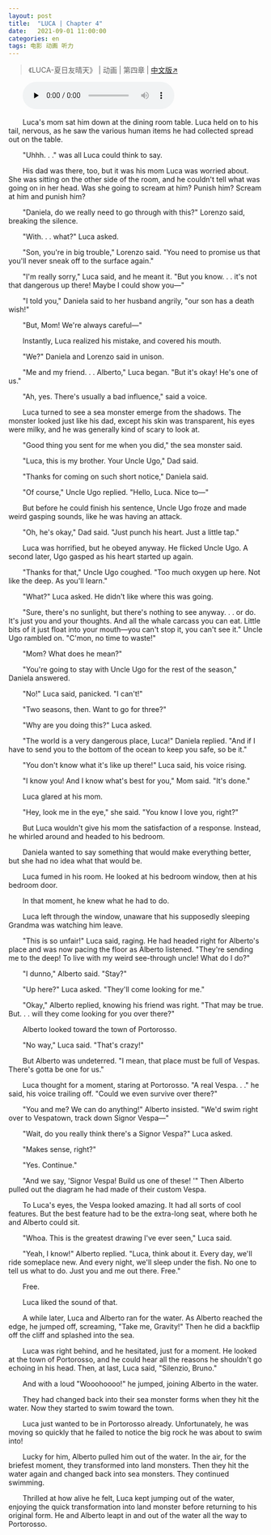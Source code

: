 ```yaml
---
layout: post
title:  "LUCA | Chapter 4"
date:   2021-09-01 11:00:00
categories: en
tags: 电影 动画 听力
---
```


>《LUCA-夏日友晴天》 | 动画 | 第四章 | [中文版↗](https://buyivi.xyz/wenji/luca-chapter4/)

​&emsp;&emsp;<audio id="audio" controls="" preload="none">
      <source id="m4a" src="https://buyivi.xyz/wenji/files/audio/Luca/Chapter4.m4a">
</audio>

&emsp;&emsp;Luca's mom sat him down at the dining room table. Luca held on to his tail, nervous, as he saw the various human items he had collected spread out on the table.

&emsp;&emsp;"Uhhh. . ." was all Luca could think to say.

&emsp;&emsp;His dad was there, too, but it was his mom Luca was worried about. She was sitting on the other side of the room, and he couldn't tell what was going on in her head. Was she going to scream at him? Punish him? Scream at him and punish him?

&emsp;&emsp;"Daniela, do we really need to go through with this?" Lorenzo said, breaking the silence.

&emsp;&emsp;"With. . . what?" Luca asked.

&emsp;&emsp;"Son, you're in big trouble," Lorenzo said. "You need to promise us that you'll never sneak off to the surface again."

&emsp;&emsp;"I'm really sorry," Luca said, and he meant it. "But you know. . . it's not that dangerous up there! Maybe I could show you—"

&emsp;&emsp;"I told you," Daniela said to her husband angrily, "our son has a death wish!"

&emsp;&emsp;"But, Mom! We're always careful—"

&emsp;&emsp;Instantly, Luca realized his mistake, and covered his mouth.

&emsp;&emsp;"We?" Daniela and Lorenzo said in unison.

&emsp;&emsp;"Me and my friend. . . Alberto," Luca began. "But it's okay! He's one of us."

&emsp;&emsp;"Ah, yes. There's usually a bad influence," said a voice.

&emsp;&emsp;Luca turned to see a sea monster emerge from the shadows. The monster looked just like his dad, except his skin was transparent, his eyes were milky, and he was generally kind of scary to look at.

&emsp;&emsp;"Good thing you sent for me when you did," the sea monster said.

&emsp;&emsp;"Luca, this is my brother. Your Uncle Ugo," Dad said.

&emsp;&emsp;"Thanks for coming on such short notice," Daniela said.

&emsp;&emsp;"Of course," Uncle Ugo replied. "Hello, Luca. Nice to—"

&emsp;&emsp;But before he could finish his sentence, Uncle Ugo froze and made weird gasping sounds, like he was having an attack.

&emsp;&emsp;"Oh, he's okay," Dad said. "Just punch his heart. Just a little tap."

&emsp;&emsp;Luca was horrified, but he obeyed anyway. He flicked Uncle Ugo. A second later, Ugo gasped as his heart started up again.

&emsp;&emsp;"Thanks for that," Uncle Ugo coughed. "Too much oxygen up here. Not like the deep. As you'll learn."

&emsp;&emsp;"What?" Luca asked. He didn't like where this was going.

&emsp;&emsp;"Sure, there's no sunlight, but there's nothing to see anyway. . . or do. It's just you and your thoughts. And all the whale carcass you can eat. Little bits of it just float into your mouth—you can't stop it, you can't see it." Uncle Ugo rambled on. "C'mon, no time to waste!"

&emsp;&emsp;"Mom? What does he mean?"

&emsp;&emsp;"You're going to stay with Uncle Ugo for the rest of the season," Daniela answered.

&emsp;&emsp;"No!" Luca said, panicked. "I can't!"

&emsp;&emsp;"Two seasons, then. Want to go for three?"

&emsp;&emsp;"Why are you doing this?" Luca asked.

&emsp;&emsp;"The world is a very dangerous place, Luca!" Daniela replied. "And if I have to send you to the bottom of the ocean to keep you safe, so be it."

&emsp;&emsp;"You don't know what it's like up there!" Luca said, his voice rising.

&emsp;&emsp;"I know you! And I know what's best for you," Mom said. "It's done."

&emsp;&emsp;Luca glared at his mom.

&emsp;&emsp;"Hey, look me in the eye," she said. "You know I love you, right?"

&emsp;&emsp;But Luca wouldn't give his mom the satisfaction of a response. Instead, he whirled around and headed to his bedroom.

&emsp;&emsp;Daniela wanted to say something that would make everything better, but she had no idea what that would be.

&emsp;&emsp;Luca fumed in his room. He looked at his bedroom window, then at his bedroom door.

&emsp;&emsp;In that moment, he knew what he had to do.

&emsp;&emsp;Luca left through the window, unaware that his supposedly sleeping Grandma was watching him leave.

&emsp;&emsp;"This is so unfair!" Luca said, raging. He had headed right for Alberto's place and was now pacing the floor as Alberto listened. "They're sending me to the deep! To live with my weird see-through uncle! What do I do?"

&emsp;&emsp;"I dunno," Alberto said. "Stay?"

&emsp;&emsp;"Up here?" Luca asked. "They'll come looking for me."

&emsp;&emsp;"Okay," Alberto replied, knowing his friend was right. "That may be true. But. . . will they come looking for you over there?"

&emsp;&emsp;Alberto looked toward the town of Portorosso.

&emsp;&emsp;"No way," Luca said. "That's crazy!"

&emsp;&emsp;But Alberto was undeterred. "I mean, that place must be full of Vespas. There's gotta be one for us."

&emsp;&emsp;Luca thought for a moment, staring at Portorosso. "A real Vespa. . ." he said, his voice trailing off. "Could we even survive over there?"

&emsp;&emsp;"You and me? We can do anything!" Alberto insisted. "We'd swim right over to Vespatown, track down Signor Vespa—"

&emsp;&emsp;"Wait, do you really think there's a Signor Vespa?" Luca asked.

&emsp;&emsp;"Makes sense, right?"

&emsp;&emsp;"Yes. Continue."

&emsp;&emsp;"And we say, 'Signor Vespa! Build us one of these! '" Then Alberto pulled out the diagram he had made of their custom Vespa.

&emsp;&emsp;To Luca's eyes, the Vespa looked amazing. It had all sorts of cool features. But the best feature had to be the extra-long seat, where both he and Alberto could sit.

&emsp;&emsp;"Whoa. This is the greatest drawing I've ever seen," Luca said.

&emsp;&emsp;"Yeah, I know!" Alberto replied. "Luca, think about it. Every day, we'll ride someplace new. And every night, we'll sleep under the fish. No one to tell us what to do. Just you and me out there. Free."

&emsp;&emsp;Free.

&emsp;&emsp;Luca liked the sound of that.

&emsp;&emsp;A while later, Luca and Alberto ran for the water. As Alberto reached the edge, he jumped off, screaming, "Take me, Gravity!" Then he did a backflip off the cliff and splashed into the sea.

&emsp;&emsp;Luca was right behind, and he hesitated, just for a moment. He looked at the town of Portorosso, and he could hear all the reasons he shouldn't go echoing in his head. Then, at last, Luca said, "Silenzio, Bruno."

&emsp;&emsp;And with a loud "Wooohoooo!" he jumped, joining Alberto in the water.

&emsp;&emsp;They had changed back into their sea monster forms when they hit the water. Now they started to swim toward the town.

&emsp;&emsp;Luca just wanted to be in Portorosso already. Unfortunately, he was moving so quickly that he failed to notice the big rock he was about to swim into!

&emsp;&emsp;Lucky for him, Alberto pulled him out of the water. In the air, for the briefest moment, they transformed into land monsters. Then they hit the water again and changed back into sea monsters. They continued swimming.

&emsp;&emsp;Thrilled at how alive he felt, Luca kept jumping out of the water, enjoying the quick transformation into land monster before returning to his original form. He and Alberto leapt in and out of the water all the way to Portorosso.